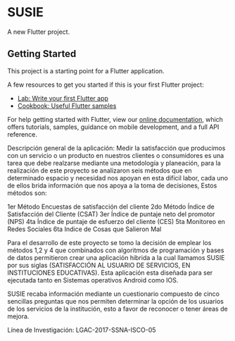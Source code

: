 # SUSIE

A new Flutter project.

## Getting Started

This project is a starting point for a Flutter application.

A few resources to get you started if this is your first Flutter project:

- [Lab: Write your first Flutter app](https://flutter.dev/docs/get-started/codelab)
- [Cookbook: Useful Flutter samples](https://flutter.dev/docs/cookbook)

For help getting started with Flutter, view our
[online documentation](https://flutter.dev/docs), which offers tutorials,
samples, guidance on mobile development, and a full API reference.

Descripción general de la aplicación:
Medir la satisfacción que producimos con un servicio o un producto en nuestros clientes o consumidores es una tarea que debe realzarse mediante una metodología y planeación, para la realización de este proyecto se analizaron seis métodos que en determinado espacio y necesidad nos apoyan en esta difícil labor, cada uno de ellos brida información que nos apoya a la toma de decisiones, Estos métodos son:

1er Método Encuestas de satisfacción del cliente
2do Método Índice de Satisfacción del Cliente (CSAT)
3er Índice de puntaje neto del promotor (NPS)
4ta Índice de puntaje de esfuerzo del cliente (CES)
5ta Monitoreo en Redes Sociales
6ta Indice de Cosas que Salieron Mal

Para el desarrollo de este proyecto se tomo la decisión de emplear los métodos 1,2 y 4 que combinados con algoritmos de programación y bases de datos permitieron crear una aplicación hibrida a la cual llamamos SUSIE por sus siglas (SATISFACCIÓN AL USUARIO DE SERVICIOS, EN INSTITUCIONES EDUCATIVAS). Esta aplicación esta diseñada para ser ejecutada tanto en Sistemas operativos Android como IOS.

SUSIE recaba información mediante un cuestionario compuesto de cinco sencillas preguntas que nos permiten determinar la opción de los usuarios de los servicios de la institución, esto a favor de reconocer o tener áreas de mejora.

Línea de Investigación: LGAC-2017-SSNA-ISCO-05
